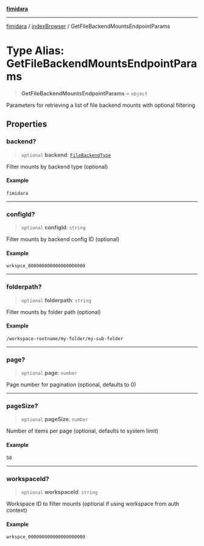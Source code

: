 [**fimidara**](../../README.md)

***

[fimidara](../../modules.md) / [indexBrowser](../README.md) / GetFileBackendMountsEndpointParams

# Type Alias: GetFileBackendMountsEndpointParams

> **GetFileBackendMountsEndpointParams** = `object`

Parameters for retrieving a list of file backend mounts with optional filtering

## Properties

### backend?

> `optional` **backend**: [`FileBackendType`](FileBackendType.md)

Filter mounts by backend type (optional)

#### Example

```
fimidara
```

***

### configId?

> `optional` **configId**: `string`

Filter mounts by backend config ID (optional)

#### Example

```
wrkspce_000000000000000000000
```

***

### folderpath?

> `optional` **folderpath**: `string`

Filter mounts by folder path (optional)

#### Example

```
/workspace-rootname/my-folder/my-sub-folder
```

***

### page?

> `optional` **page**: `number`

Page number for pagination (optional, defaults to 0)

***

### pageSize?

> `optional` **pageSize**: `number`

Number of items per page (optional, defaults to system limit)

#### Example

```
50
```

***

### workspaceId?

> `optional` **workspaceId**: `string`

Workspace ID to filter mounts (optional if using workspace from auth context)

#### Example

```
wrkspce_000000000000000000000
```
